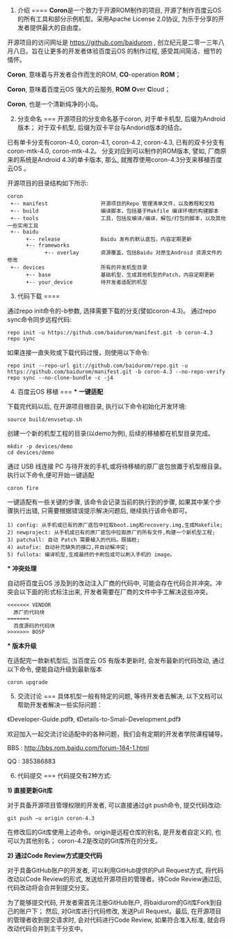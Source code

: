 1. 介绍
====
<b>Coron</b>是一个致力于开源ROM制作的项目, 开源了制作百度云OS 的所有工具和部分示例机型。采用Apache License 2.0协议, 为乐于分享的开发者提供最大的自由度。

开源项目的访问网址是 https://github.com/baidurom , 创立纪元是二零一三年八月八日。旨在让更多的开发者体验百度云OS 的制作过程, 感受其间简洁、细节的情怀。

   <b>Coron</b>, 意味着与开发者合作而生的ROM, <b>CO</b>-operation <b>ROM</b>；

   <b>Coron</b>, 意味着百度云OS 强大的云服务, <b>ROM</b> <b>O</b>ver <b>C</b>loud；

   <b>Coron</b>, 也是一个清新纯净的小岛。


2. 分支命名
===
开源项目的分支命名基于coron, 对于单卡机型, 后缀为Android 版本； 对于双卡机型, 后缀为双卡平台与Andorid版本的结合。

已有单卡分支有coron-4.0, coron-4.1, coron-4.2, coron-4.3, 已有的双卡分支有coron-mtk-4.0, coron-mtk-4.2。 分支对应到可以制作的ROM版本, 譬如, 厂商原来的系统是Android 4.3的单卡版本, 那么, 就推荐使用coron-4.3分支来移植百度云OS 。

开源项目的目录结构如下所示: 

    coron
     +-- manifest                 开源项目的Repo 管理清单文件，以及教程和文档
     +-- build                    编译脚本，包括基于Makfile 编译环境的构建脚本
     +-- tools                    工具，包括反编译/编译，解包/打包的脚本，以及其他一些实用工具
     +-- baidu
          +-- release             Baidu 发布的默认底包，内容定期更新
          +-- frameworks
                +-- overlay       资源覆盖，包括Baidu 对原生Android 资源文件的修改
     +-- devices                  所有的开发机型目录
          +-- base                基础机型，生成其他机型的Patch，内容定期更新
          +-- your_device         待开发者适配的机型



3. 代码下载
====

通过repo init命令的-b参数, 选择需要下载的分支(譬如coron-4.3)。
通过repo sync命令同步远程代码: 

    repo init -u https://github.com/baidurom/manifest.git -b coron-4.3
    repo sync

如果连接一直失败或下载代码过慢，则使用以下命令:

    repo init --repo-url git://github.com/baidurom/repo.git -u https://github.com/baidurom/manifest.git -b coron-4.3 --no-repo-verify
    repo sync --no-clone-bundle -c -j4


4. 百度云OS 移植
===
<b>* 一键适配</b>

下载完代码以后, 在开源项目根目录, 执行以下命令初始化开发环境: 

    source build/envsetup.sh

创建一个新的机型工程的目录(以demo为例), 后续的移植都在机型目录完成。

    mkdir -p devices/demo
    cd devices/demo

通过 USB 线连接 PC 与待开发的手机,或将待移植的原厂底包放置于机型根目录。执行以下命令,便可开始一键适配

    coron fire

一键适配有一些关键的步骤, 该命令会记录当前的执行到的步骤, 如果其中某个步骤执行出错, 只需要根据错误提示解决问题后, 继续执行该命令即可。

    1) config: 从手机或已有的原厂底包中拉取boot.img和recovery.img,生成Makefile;
    2) newproject: 从手机或已有的原厂底包中拉取原厂的所有文件,构建一个新机型工程;
    3) patchall: 自动 Patch 需要植入的代码。既插桩;
    4) autofix: 自动补充缺失的接口,并自动解冲突;
    5) fullota: 编译机型,生成最终的卡刷包或可以刷入手机的 image。


<b>* 冲突处理</b>

自动将百度云OS 涉及到的改动注入厂商的代码中, 可能会存在代码合并冲突。冲突会以下面的形式标注出来, 开发者需要在厂商的文件中手工解决这些冲突。

    <<<<<<< VENDOR
      原厂的代码块
    =======
      百度源码的代码块
    >>>>>>> BOSP


<b>* 版本升级</b>

在适配完一款新机型后, 当百度云 OS 有版本更新时, 会发布最新的代码改动, 通过以下命令, 便能自动升级到最新版本

    coron upgrade


5. 交流讨论
===
具体机型一般有特定的问题, 等待开发者去解决, 以下文档可以帮助开发者解决一些实际问题：

《Developer-Guide.pdf》, 《Details-to-Smali-Development.pdf》

欢迎加入一起交流讨论适配中的各种问题，我们会有定期的开发者学院课程辅导。

  BBS    : http://bbs.rom.baidu.com/forum-184-1.html

  QQ     : 385386883


6. 代码提交
===
代码提交有2种方式: 

<b>1) 直接更新Git库</b>

对于具备开源项目管理权限的开发者, 可以直接通过git push命令, 提交代码改动: 

    git push –u origin coron-4.3

在修改后的Git库使用上述命令。origin是远程仓库的别名, 是开发者自定义的, 也可以为其他别名； coron-4.2是改动的Git库所在的分支。

<b>2) 通过Code Review方式提交代码</b>

对于具备GitHub账户的开发者, 可以利用GitHub提供的Pull Request方式, 将代码改动以Code Review的形式, 发送给开源项目的管理者。待Code Review通过后, 代码改动将会合并到提交分支。

为了能够提交代码, 开发者需首先注册GitHub账户, 将baidurom的Git库Fork到自己的账户下； 然后, 对Git库进行代码修改, 发送Pull Request。最后, 在开源项目的管理者收到提交请求时, 会对代码进行Code Review, 如果符合准入标准, 就会将改动代码合并到主干分支中。

